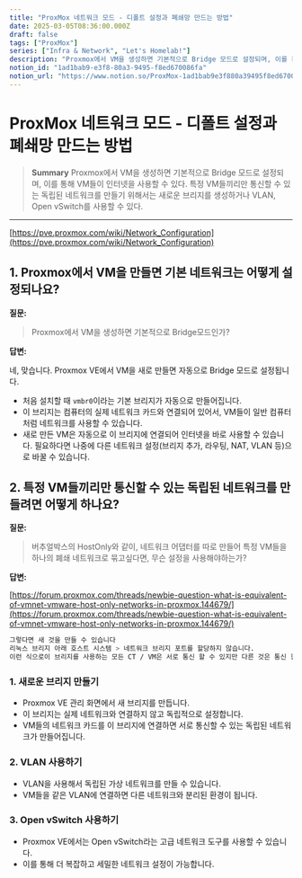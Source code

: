 ```yaml
---
title: "ProxMox 네트워크 모드 - 디폴트 설정과 폐쇄망 만드는 방법"
date: 2025-03-05T08:36:00.000Z
draft: false
tags: ["ProxMox"]
series: ["Infra & Network", "Let's Homelab!"]
description: "Proxmox에서 VM을 생성하면 기본적으로 Bridge 모드로 설정되며, 이를 통해 VM들이 인터넷을 사용할 수 있다. 특정 VM들끼리만 통신할 수 있는 독립된 네트워크를 만들기 위해서는 새로운 브리지를 생성하거나 VLAN, Open vSwitch를 사용할 수 있다."
notion_id: "1ad1bab9-e3f8-80a3-9495-f8ed670086fa"
notion_url: "https://www.notion.so/ProxMox-1ad1bab9e3f880a39495f8ed670086fa"
---
```


# ProxMox 네트워크 모드 - 디폴트 설정과 폐쇄망 만드는 방법

> **Summary**
> Proxmox에서 VM을 생성하면 기본적으로 Bridge 모드로 설정되며, 이를 통해 VM들이 인터넷을 사용할 수 있다. 특정 VM들끼리만 통신할 수 있는 독립된 네트워크를 만들기 위해서는 새로운 브리지를 생성하거나 VLAN, Open vSwitch를 사용할 수 있다.

---

[https://pve.proxmox.com/wiki/Network_Configuration](https://pve.proxmox.com/wiki/Network_Configuration)

## 1. Proxmox에서 VM을 만들면 기본 네트워크는 어떻게 설정되나요?

**질문:**

> Proxmox에서 VM을 생성하면 기본적으로 Bridge모드인가?

**답변:**

네, 맞습니다. Proxmox VE에서 VM을 새로 만들면 자동으로 Bridge 모드로 설정됩니다.

- 처음 설치할 때 `vmbr0`이라는 기본 브리지가 자동으로 만들어집니다.
- 이 브리지는 컴퓨터의 실제 네트워크 카드와 연결되어 있어서, VM들이 일반 컴퓨터처럼 네트워크를 사용할 수 있습니다.
- 새로 만든 VM은 자동으로 이 브리지에 연결되어 인터넷을 바로 사용할 수 있습니다.
필요하다면 나중에 다른 네트워크 설정(브리지 추가, 라우팅, NAT, VLAN 등)으로 바꿀 수 있습니다.

## 2. 특정 VM들끼리만 통신할 수 있는 독립된 네트워크를 만들려면 어떻게 하나요?

**질문:**

> 버추얼박스의 HostOnly와 같이, 네트워크 어댑터를 따로 만들어 특정 VM들을 하나의 폐쇄 네트워크로 묶고싶다면, 무슨 설정을 사용해야하는가?

**답변:**

[https://forum.proxmox.com/threads/newbie-question-what-is-equivalent-of-vmnet-vmware-host-only-networks-in-proxmox.144679/](https://forum.proxmox.com/threads/newbie-question-what-is-equivalent-of-vmnet-vmware-host-only-networks-in-proxmox.144679/)

```bash
그렇다면 새 것을 만들 수 있습니다 
리눅스 브리지 아래 호스트 시스템 > 네트워크 브리지 포트를 할당하지 않습니다.
이런 식으로이 브리지를 사용하는 모든 CT / VM은 서로 통신 할 수 있지만 다른 것은 통신 할 수 없습니다.
```

### 1. 새로운 브리지 만들기

- Proxmox VE 관리 화면에서 새 브리지를 만듭니다.
- 이 브리지는 실제 네트워크와 연결하지 않고 독립적으로 설정합니다.
- VM들의 네트워크 카드를 이 브리지에 연결하면 서로 통신할 수 있는 독립된 네트워크가 만들어집니다.
### 2. VLAN 사용하기

- VLAN을 사용해서 독립된 가상 네트워크를 만들 수 있습니다.
- VM들을 같은 VLAN에 연결하면 다른 네트워크와 분리된 환경이 됩니다.
### 3. Open vSwitch 사용하기

- Proxmox VE에서는 Open vSwitch라는 고급 네트워크 도구를 사용할 수 있습니다.
- 이를 통해 더 복잡하고 세밀한 네트워크 설정이 가능합니다.
